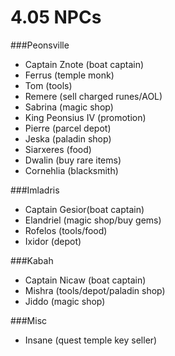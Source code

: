 4.05 NPCs
=====

###Peonsville
- Captain Znote (boat captain)
- Ferrus (temple monk)
- Tom (tools)
- Remere (sell charged runes/AOL)
- Sabrina (magic shop)
- King Peonsius IV (promotion)
- Pierre (parcel depot)
- Jeska (paladin shop)
- Siarxeres (food)
- Dwalin (buy rare items)
- Cornehlia (blacksmith)

###Imladris
- Captain Gesior(boat captain)
- Elandriel (magic shop/buy gems)
- Rofelos (tools/food)
- Ixidor (depot)

###Kabah
- Captain Nicaw (boat captain)
- Mishra (tools/depot/paladin shop)
- Jiddo (magic shop)

###Misc
- Insane (quest temple key seller)